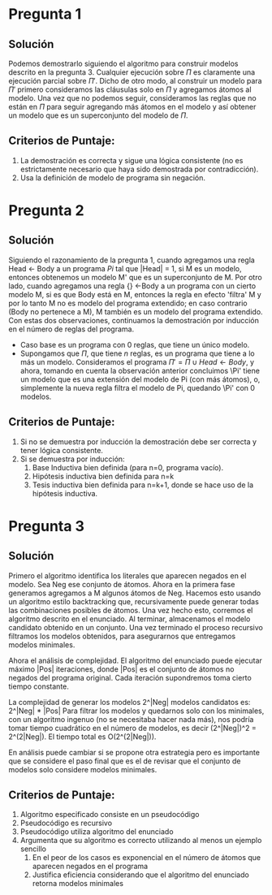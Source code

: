 # Pregunta 1

## Solución
Podemos demostrarlo siguiendo el algoritmo para construir modelos descrito en la pregunta 3. Cualquier ejecución sobre $\Pi$ es claramente una ejecución parcial sobre $\Pi'$. Dicho de otro modo, al construir un modelo para $\Pi'$ primero consideramos las cláusulas solo en $\Pi$ y agregamos átomos al modelo. Una vez que no podemos seguir, consideramos las reglas que no están en $\Pi$ para seguir agregando más átomos en el modelo y así obtener un modelo que es un superconjunto del modelo de $\Pi$.


## Criterios de Puntaje:
1) La demostración es correcta y sigue una lógica consistente (no es estrictamente necesario que haya sido demostrada por contradicción).
2) Usa la definición de modelo de programa sin negación.


# Pregunta 2

## Solución
Siguiendo el razonamiento de la pregunta 1, cuando agregamos una regla Head <- Body a un programa $Pi$ tal que |Head| = 1, si M es un modelo, entonces obtenemos un modelo M' que es un superconjunto de M. Por otro lado, cuando agregamos una regla {} <-Body a un programa con un cierto modelo M, si es que Body está en M, entonces la regla en efecto 'filtra' M y por lo tanto M no es modelo del programa extendido; en caso contrario (Body no pertenece a M), M también es un modelo del programa extendido. Con estas dos observaciones, continuamos la demostración por inducción en el número de reglas del programa.

- Caso base es un programa con 0 reglas, que tiene un único modelo.
- Supongamos que $\Pi$, que tiene $n$ reglas, es un programa que tiene a lo más un modelo. Consideramos el programa $\Pi'=\Pi\cup Head \leftarrow Body$, y ahora, tomando en cuenta la observación anterior concluimos \Pi' tiene un modelo que es una extensión del modelo de Pi (con más átomos), o, simplemente la nueva regla filtra el modelo de Pi, quedando \Pi' con 0 modelos.




## Criterios de Puntaje:
1) Si no se demuestra por inducción la demostración debe ser correcta y tener lógica consistente.
2) Si se demuestra por inducción:
   1) Base Inductiva bien definida (para n=0, programa vacío).
   2) Hipótesis inductiva bien definida para n=k
   3) Tesis inductiva bien definida para n=k+1, donde se hace uso de la hipótesis inductiva.


# Pregunta 3

## Solución
Primero el algoritmo identifica los literales que aparecen negados en el modelo. Sea Neg ese conjunto de átomos. Ahora en la primera fase generamos agregamos a M algunos átomos de Neg. Hacemos esto usando un algoritmo estilo backtracking que, recursivamente puede generar todas las combinaciones posibles de átomos. Una vez hecho esto, corremos el algoritmo descrito en el enunciado. Al terminar, almacenamos el modelo candidato obtenido en un conjunto. Una vez terminado el proceso recursivo filtramos los modelos obtenidos, para asegurarnos que entregamos modelos minimales.

Ahora el análisis de complejidad. El algoritmo del enunciado puede ejecutar máximo |Pos| iteraciones, donde |Pos| es el conjunto de átomos no negados del programa original. Cada iteración supondremos toma cierto tiempo constante.

La complejidad de generar los modelos 2^|Neg| modelos candidatos es: 2^|Neg| * |Pos|
Para filtrar los modelos y quedarnos solo con los minimales, con un algoritmo ingenuo (no se necesitaba hacer nada más), nos podría tomar tiempo cuadrático en el número de modelos, es decir (2^|Neg|)^2 = 2^(2|Neg|). El tiempo total es O(2^(2|Neg|)).

En análisis puede cambiar si se propone otra estrategia pero es importante que se considere el paso final que es el de revisar que el conjunto de modelos solo considere modelos minimales.



## Criterios de Puntaje:
1) Algoritmo especificado consiste en un pseudocódigo
2) Pseudocódigo es recursivo
3) Pseudocódigo utiliza algoritmo del enunciado
4) Argumenta que su algoritmo es correcto utilizando al menos un ejemplo sencillo
   1) En el peor de los casos es exponencial en el número de átomos que aparecen negados en el programa
   2) Justifica eficiencia considerando que el algoritmo del enunciado retorna modelos minimales
